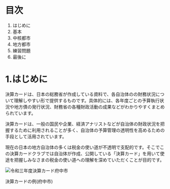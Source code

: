 # 目次

1. はじめに
2. 基本
3. 中核都市
4. 地方都市
5. 練習問題
6. 最後に
 
 
 # 1.はじめに

決算カードは、日本の総務省が作成している資料で、各自治体のの財務状況について理解しやすい形で提供するものです。具体的には、各年度ごとの予算執行状況や地方債の発行状況、財務省の各種財政活動の成果などがわかりやすくまとめられています。

決算カードは、一般の国民や企業、経済アナリストなどが自治体の財政状況を把握するために利用されることが多く、自治体の予算管理の透明性を高めるための手段として活用されています。

現在の日本の地方自治体の多くは税金の使い道が不透明で支配的です。そこでこの決算カードクラブでは自治体が作成、公開している「決算カード」を用いて使途を把握しみなさまの税金の使い道への理解を深めていただくことが目的です。


![令和三年度決算カード府中市](https://github.com/user-attachments/assets/406dccd7-60c5-46cf-a2e3-75c4f35275ce)

決算カードの例(府中市)
